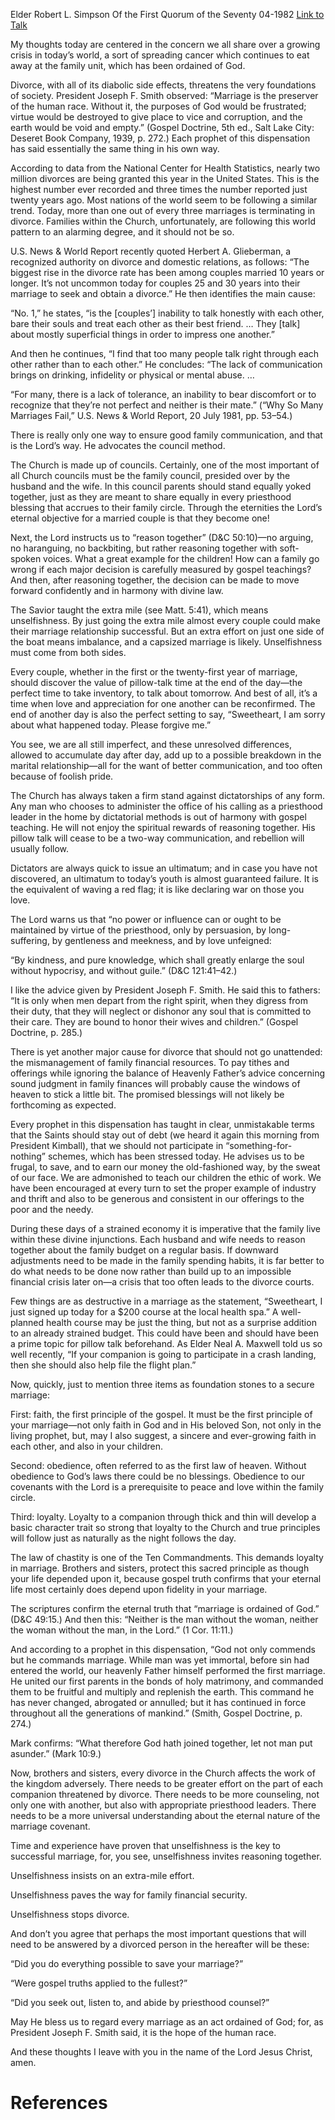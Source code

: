 Elder Robert L. Simpson
Of the First Quorum of the Seventy
04-1982
[Link to Talk](https://www.churchofjesuschrist.org/study/general-conference/1982/04/a-lasting-marriage?lang=eng)

My thoughts today are centered in the concern we all share over a growing crisis in today’s world, a sort of spreading cancer which continues to eat away at the family unit, which has been ordained of God.

Divorce, with all of its diabolic side effects, threatens the very foundations of society. President Joseph F. Smith observed: “Marriage is the preserver of the human race. Without it, the purposes of God would be frustrated; virtue would be destroyed to give place to vice and corruption, and the earth would be void and empty.” (Gospel Doctrine, 5th ed., Salt Lake City: Deseret Book Company, 1939, p. 272.) Each prophet of this dispensation has said essentially the same thing in his own way.

According to data from the National Center for Health Statistics, nearly two million divorces are being granted this year in the United States. This is the highest number ever recorded and three times the number reported just twenty years ago. Most nations of the world seem to be following a similar trend. Today, more than one out of every three marriages is terminating in divorce. Families within the Church, unfortunately, are following this world pattern to an alarming degree, and it should not be so.

U.S. News & World Report recently quoted Herbert A. Glieberman, a recognized authority on divorce and domestic relations, as follows: “The biggest rise in the divorce rate has been among couples married 10 years or longer. It’s not uncommon today for couples 25 and 30 years into their marriage to seek and obtain a divorce.” He then identifies the main cause:

“No. 1,” he states, “is the [couples’] inability to talk honestly with each other, bare their souls and treat each other as their best friend. … They [talk] about mostly superficial things in order to impress one another.”

And then he continues, “I find that too many people talk right through each other rather than to each other.” He concludes: “The lack of communication brings on drinking, infidelity or physical or mental abuse. …

“For many, there is a lack of tolerance, an inability to bear discomfort or to recognize that they’re not perfect and neither is their mate.” (“Why So Many Marriages Fail,” U.S. News & World Report, 20 July 1981, pp. 53–54.)

There is really only one way to ensure good family communication, and that is the Lord’s way. He advocates the council method.

The Church is made up of councils. Certainly, one of the most important of all Church councils must be the family council, presided over by the husband and the wife. In this council parents should stand equally yoked together, just as they are meant to share equally in every priesthood blessing that accrues to their family circle. Through the eternities the Lord’s eternal objective for a married couple is that they become one!

Next, the Lord instructs us to “reason together” (D&C 50:10)—no arguing, no haranguing, no backbiting, but rather reasoning together with soft-spoken voices. What a great example for the children! How can a family go wrong if each major decision is carefully measured by gospel teachings? And then, after reasoning together, the decision can be made to move forward confidently and in harmony with divine law.

The Savior taught the extra mile (see Matt. 5:41), which means unselfishness. By just going the extra mile almost every couple could make their marriage relationship successful. But an extra effort on just one side of the boat means imbalance, and a capsized marriage is likely. Unselfishness must come from both sides.

Every couple, whether in the first or the twenty-first year of marriage, should discover the value of pillow-talk time at the end of the day—the perfect time to take inventory, to talk about tomorrow. And best of all, it’s a time when love and appreciation for one another can be reconfirmed. The end of another day is also the perfect setting to say, “Sweetheart, I am sorry about what happened today. Please forgive me.”

You see, we are all still imperfect, and these unresolved differences, allowed to accumulate day after day, add up to a possible breakdown in the marital relationship—all for the want of better communication, and too often because of foolish pride.

The Church has always taken a firm stand against dictatorships of any form. Any man who chooses to administer the office of his calling as a priesthood leader in the home by dictatorial methods is out of harmony with gospel teaching. He will not enjoy the spiritual rewards of reasoning together. His pillow talk will cease to be a two-way communication, and rebellion will usually follow.

Dictators are always quick to issue an ultimatum; and in case you have not discovered, an ultimatum to today’s youth is almost guaranteed failure. It is the equivalent of waving a red flag; it is like declaring war on those you love.

The Lord warns us that “no power or influence can or ought to be maintained by virtue of the priesthood, only by persuasion, by long-suffering, by gentleness and meekness, and by love unfeigned:

“By kindness, and pure knowledge, which shall greatly enlarge the soul without hypocrisy, and without guile.” (D&C 121:41–42.)

I like the advice given by President Joseph F. Smith. He said this to fathers: “It is only when men depart from the right spirit, when they digress from their duty, that they will neglect or dishonor any soul that is committed to their care. They are bound to honor their wives and children.” (Gospel Doctrine, p. 285.)

There is yet another major cause for divorce that should not go unattended: the mismanagement of family financial resources. To pay tithes and offerings while ignoring the balance of Heavenly Father’s advice concerning sound judgment in family finances will probably cause the windows of heaven to stick a little bit. The promised blessings will not likely be forthcoming as expected.

Every prophet in this dispensation has taught in clear, unmistakable terms that the Saints should stay out of debt (we heard it again this morning from President Kimball), that we should not participate in “something-for-nothing” schemes, which has been stressed today. He advises us to be frugal, to save, and to earn our money the old-fashioned way, by the sweat of our face. We are admonished to teach our children the ethic of work. We have been encouraged at every turn to set the proper example of industry and thrift and also to be generous and consistent in our offerings to the poor and the needy.

During these days of a strained economy it is imperative that the family live within these divine injunctions. Each husband and wife needs to reason together about the family budget on a regular basis. If downward adjustments need to be made in the family spending habits, it is far better to do what needs to be done now rather than build up to an impossible financial crisis later on—a crisis that too often leads to the divorce courts.

Few things are as destructive in a marriage as the statement, “Sweetheart, I just signed up today for a $200 course at the local health spa.” A well-planned health course may be just the thing, but not as a surprise addition to an already strained budget. This could have been and should have been a prime topic for pillow talk beforehand. As Elder Neal A. Maxwell told us so well recently, “If your companion is going to participate in a crash landing, then she should also help file the flight plan.”

Now, quickly, just to mention three items as foundation stones to a secure marriage:

First: faith, the first principle of the gospel. It must be the first principle of your marriage—not only faith in God and in His beloved Son, not only in the living prophet, but, may I also suggest, a sincere and ever-growing faith in each other, and also in your children.

Second: obedience, often referred to as the first law of heaven. Without obedience to God’s laws there could be no blessings. Obedience to our covenants with the Lord is a prerequisite to peace and love within the family circle.

Third: loyalty. Loyalty to a companion through thick and thin will develop a basic character trait so strong that loyalty to the Church and true principles will follow just as naturally as the night follows the day.

The law of chastity is one of the Ten Commandments. This demands loyalty in marriage. Brothers and sisters, protect this sacred principle as though your life depended upon it, because gospel truth confirms that your eternal life most certainly does depend upon fidelity in your marriage.

The scriptures confirm the eternal truth that “marriage is ordained of God.” (D&C 49:15.) And then this: “Neither is the man without the woman, neither the woman without the man, in the Lord.” (1 Cor. 11:11.)

And according to a prophet in this dispensation, “God not only commends but he commands marriage. While man was yet immortal, before sin had entered the world, our heavenly Father himself performed the first marriage. He united our first parents in the bonds of holy matrimony, and commanded them to be fruitful and multiply and replenish the earth. This command he has never changed, abrogated or annulled; but it has continued in force throughout all the generations of mankind.” (Smith, Gospel Doctrine, p. 274.)

Mark confirms: “What therefore God hath joined together, let not man put asunder.” (Mark 10:9.)

Now, brothers and sisters, every divorce in the Church affects the work of the kingdom adversely. There needs to be greater effort on the part of each companion threatened by divorce. There needs to be more counseling, not only one with another, but also with appropriate priesthood leaders. There needs to be a more universal understanding about the eternal nature of the marriage covenant.

Time and experience have proven that unselfishness is the key to successful marriage, for, you see, unselfishness invites reasoning together.

Unselfishness insists on an extra-mile effort.

Unselfishness paves the way for family financial security.

Unselfishness stops divorce.

And don’t you agree that perhaps the most important questions that will need to be answered by a divorced person in the hereafter will be these:





“Did you do everything possible to save your marriage?”





“Were gospel truths applied to the fullest?”





“Did you seek out, listen to, and abide by priesthood counsel?”





May He bless us to regard every marriage as an act ordained of God; for, as President Joseph F. Smith said, it is the hope of the human race.

And these thoughts I leave with you in the name of the Lord Jesus Christ, amen.

# References
